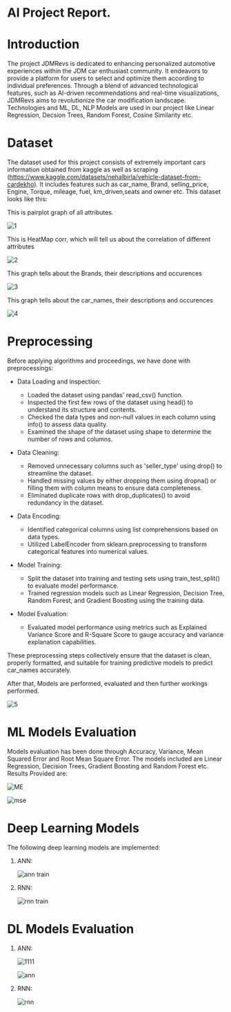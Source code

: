 # AI Project Report.

# Introduction

The project JDMRevs is dedicated to enhancing personalized automotive experiences within the JDM car enthusiast community. It endeavors to provide a platform for users to select and optimize them according to individual preferences. Through a blend of advanced technological features, such as AI-driven recommendations and real-time visualizations, JDMRevs aims to revolutionize the car modification landscape.
Technologies and ML, DL, NLP Models are used in our project like Linear Regression, Decsion Trees, Random Forest, Cosine Similarity etc.

# Dataset

The dataset used for this project consists of extremely important cars information obtained from kaggle as well as scraping (https://www.kaggle.com/datasets/nehalbirla/vehicle-dataset-from-cardekho). It includes features such as car_name, Brand, selling_price, Engine, Torque, mileage, fuel, km_driven,seats and owner etc. This dataset looks like this:

This is pairplot graph of all attributes.

![1](https://github.com/TahaSaqib1/AI/assets/113784961/a3548205-a9e9-40d2-911c-2684f1909081)

This is HeatMap corr, which will tell us about the correlation of different attributes

![2](https://github.com/TahaSaqib1/AI/assets/113784961/8ca2fc0b-eedd-421d-9ada-67549f341755)

This graph tells about the Brands, their descriptions and occurences

![3](https://github.com/TahaSaqib1/AI/assets/113784961/7dad8272-7739-4446-8b50-70e395049e4d)

This graph tells about the car_names, their descriptions and occurences

![4](https://github.com/TahaSaqib1/AI/assets/113784961/d8e8c2e6-37f3-46e9-9b8a-3eb0e2de0e08)

# Preprocessing

Before applying algorithms and proceedings, we have done with preprocessings:
- Data Loading and Inspection:
  - Loaded the dataset using pandas' read_csv() function.
  - Inspected the first few rows of the dataset using head() to understand its structure and contents.
  - Checked the data types and non-null values in each column using info() to assess data quality.
  - Examined the shape of the dataset using shape to determine the number of rows and columns.
    
- Data Cleaning:
  - Removed unnecessary columns such as 'seller_type' using drop() to streamline the dataset.
  - Handled missing values by either dropping them using dropna() or filling them with column means to ensure data completeness.
  - Eliminated duplicate rows with drop_duplicates() to avoid redundancy in the dataset.
    
- Data Encoding:
  - Identified categorical columns using list comprehensions based on data types.
  - Utilized LabelEncoder from sklearn.preprocessing to transform categorical features into numerical values.
    
- Model Training:
  - Split the dataset into training and testing sets using train_test_split() to evaluate model performance.
  - Trained regression models such as Linear Regression, Decision Tree, Random Forest, and Gradient Boosting using the training data.
    
- Model Evaluation:
  - Evaluated model performance using metrics such as Explained Variance Score and R-Square Score to gauge accuracy and variance explanation capabilities.
    
These preprocessing steps collectively ensure that the dataset is clean, properly formatted, and suitable for training predictive models to predict car_names accurately.

After that, Models are performed, evaluated and then further workings performed.

![5](https://github.com/TahaSaqib1/AI/assets/113784961/4421c3a0-1756-4b65-94ad-8b09c198da16)

# ML Models Evaluation

Models evaluation has been done through Accuracy, Variance, Mean Squared Error and Root Mean Square Error. The models included are Linear Regression, Decision Trees, Gradient Boosting and Random Forest etc.
Results Provided are: 

![ME](https://github.com/TahaSaqib1/AI/assets/113784961/73da7fe9-0e0f-4ab7-b352-f736a3da8c25)

![mse](https://github.com/TahaSaqib1/AI/assets/113784961/c4df2035-199b-4b56-9d1b-a15e872d1d7d)

# Deep Learning Models
The following deep learning models are implemented:
1) ANN:
   
   ![ann train](https://github.com/TahaSaqib1/AI/assets/113784961/32fa1d8e-1df4-44c7-a48d-4adf15d27fea)
   

3) RNN:
   
   ![rnn train](https://github.com/TahaSaqib1/AI/assets/113784961/05883c02-e8d7-487d-8866-3f77a8272c8e)
   

# DL Models Evaluation
1) ANN:
   
   ![1111](https://github.com/TahaSaqib1/AI/assets/113784961/54f53af5-729f-48e7-8e61-a9b53f50f0ad)

   ![ann](https://github.com/TahaSaqib1/AI/assets/113784961/d78f513d-3c8e-445b-b6e7-ff1832c7a1aa)
   
3) RNN:
   
   ![rnn](https://github.com/TahaSaqib1/AI/assets/113784961/592566b8-5949-4dc7-a81a-4f8a4293aa53)
   

   


